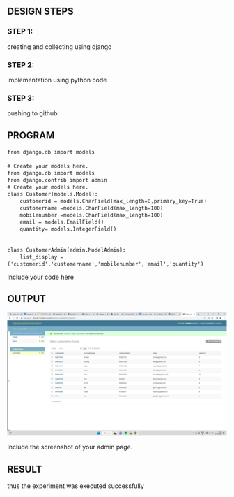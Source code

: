 
## DESIGN STEPS

### STEP 1:
creating and collecting using django

### STEP 2:
implementation using python code

### STEP 3:
pushing to github


## PROGRAM
```
from django.db import models

# Create your models here. 
from django.db import models
from django.contrib import admin
# Create your models here.
class Customer(models.Model):
    customerid = models.CharField(max_length=8,primary_key=True)
    customername =models.CharField(max_length=100)
    mobilenumber =models.CharField(max_length=100)
    email = models.EmailField()
    quantity= models.IntegerField()
    

class CustomerAdmin(admin.ModelAdmin):
    list_display = ('customerid','customername','mobilenumber','email','quantity')
```

Include your code here

## OUTPUT
![output](output.png)


Include the screenshot of your admin page.


## RESULT
thus the experiment was executed successfully

